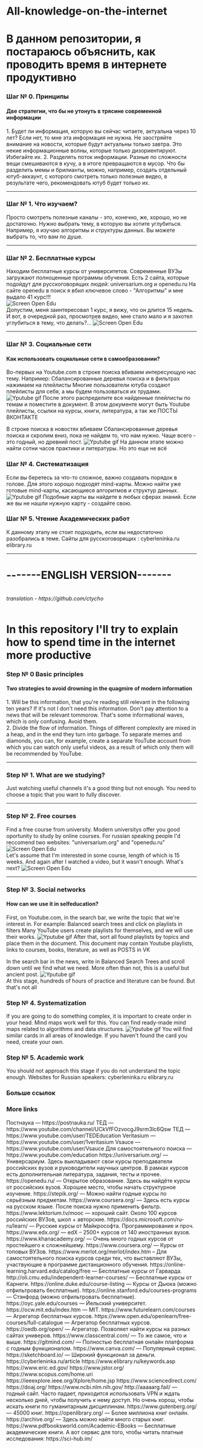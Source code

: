 # All-knowledge-on-the-internet

<h1>В данном репозитории, я постараюсь объяснить, как проводить время в интернете продуктивно</h1>

<h3>Шаг № 0. Принципы</h3>
<h4>Две стратегии, что бы не утонуть в трясине современной информации</h4>
1. Будет ли информация, которую вы сейчас читаете, актуальна через 10 лет?
Если нет, то мне эта информация не нужна. Не заостряйте внимание на новости, которые будут актуальны только завтра. Это некие информационные волны, которые только дизориентируют. Избегайте их.
2. Разделять поток информации. Разные по сложности вещи смешиваются в кучу, а в итоге превращаются в мусор. Что бы разделить мемы и брилианты, можно, например, создать отдельный ютуб-аккаунт, с которого смотреть только полезные видео, в результате чего, рекомендовать ютуб будет только их.
<hr>

<h3>Шаг № 1. Что изучаем?</h3>
Просто смотреть полезные каналы - это, конечно, же, хорошо, но не достаточно. Нужно выбрать тему, в которую вы хотите углубиться.
Например, я изучаю алгоритмы и структуры данных. Вы можете выбрать то, что вам по душе.
<hr>

<h3>Шаг № 2. Бесплатные курсы</h3>
Находим бесплатные курсы от университетов. Современные ВУЗы загружают полноценные программы обучения. Есть 2 сайта, которые подойдут для русскоговорящих людей: universarium.org и openedu.ru
На сайте openedu в поиск я вбил ключевое слово - "Алгоритмы" и мне выдало 41 курс!!!
<br>
<img src="srcs/Screen Shot 2021-07-09 at 5.02.40 PM.png" alt="Screen Open Edu">
<br>
Допустим, меня заинтересовал 1 курс, я вижу, что он длится 15 недель. И вот, в очередной раз, просмотрев видео, мне стало мало и я захотел углубиться в тему, что делать?...
<img src="srcs/Screen Shot 2021-07-09 at 5.07.46 PM.png" alt="Screen Open Edu">
<br>
<hr>
<h3>Шаг № 3. Социальные сети</h3>
<h4>Как использовать социальные сети в самообразовании?</h4>
Во-первых на Youtube.com в строке поиска вбиваем интересующую нас тему. Например: Сбалансированные деревья поиска и в фильтрах нажимаем на плейлисты
Многие пользователи ютуба создают плейлисты для себя, а мы будем пользоваться их трудами.
<img src="srcs/zoom_0.gif" alt="Yputube gif">
После этого распределите все найденные плейлисты по темам и поместите в документ. В этом документе могут быть Youtube плейлисты, ссылки на курсы, книги, литература, а так же ПОСТЫ ВКОНТАКТЕ

В строке поиска в новостях вбиваем Сбалансированные деревья поиска и скролим вниз, пока не найдем то, что нам нужно. Чаще всего - это годный, но древний пост.
<img src="srcs/zoom_1.gif" alt="Yputube gif">
На данном этапе можно найти сотни часов практики и литературы. Но это еще не всё
<h3>Шаг № 4. Систематизация</h3>
Если вы беретесь за что-то сложное, важно создавать порядок в голове. Для этого хорошо подходят mind-карты. Можно найти уже готовые mind-карты, касающиеся алгоритмов и структур данных.
<img src="srcs/Screen Shot 2021-07-09 at 5.36.02 PM.png" alt="Yputube gif">
Подобные карты вы найдете в любых сферах знаний. Если же вы не нашли нужную карту - создайте свою.
<h3>Шаг № 5. Чтение Академических работ</h3>
К данному этапу не стоит подходить, если вы недостаточно разобрались в теме.
Сайты для русскоговорящих : cyberleninka.ru elibrary.ru
<hr>
<h1>-------ENGLISH VERSION-------</h1>
<br>
<address>translation - https://github.com/ctycho</address>
<br>
<h1>In this repository I'll try to explain how to spend time in the internet more productive</h1>

<h3>Step № 0 Basic principles</h3>
<h4>Two strategies to avoid drowning in the quagmire of modern information </h4>
1. Will be this information, that you're reading still relevant in the following ten years?
If it's not I don't need this information. Don't pay attention to a news that will be relevant tommorow. That's some informational waves, which is only confusing. Avoid them.
<br>
2. Divide the flow of information. Things of different complexity are mixed in a heap, and in the end they turn into garbage. To separate memes and diamonds, you can, for example, create a separate YouTube account from which you can watch only useful videos, as a result of which only them will be recommended by YouTube.
<hr>

<h3>Step № 1. What are we studying?</h3>
Just watching useful channels it's a good thing but not enough. You need to choose a topic that you want to fully discover.
<hr>

<h3>Step № 2. Free courses</h3>
Find a free course from university. Modern universitys offer you good oportunity to study by online courses. For russian speaking people I'd reccomend two websites:
"universarium.org" and "openedu.ru"
<br>
<img src="srcs/Screen Shot 2021-07-09 at 5.02.40 PM.png" alt="Screen Open Edu">
<br>
Let's assume that I'm interested in some course, length of which is 15 weeks. And again after I watched a video, but it wasn't enough. What's next?
<img src="srcs/Screen Shot 2021-07-09 at 5.07.46 PM.png" alt="Screen Open Edu">
<br>
<hr>
<h3>Step № 3. Social networks</h3>
<h4>How can we use it in selfeducation?</h4>
First, on Youtube.com, in the search bar, we write the topic that we're interest in. For example: Balanced search trees and click on playlists in filters
Many YouTube users create playlists for themselves, and we will use their works.
<img src="srcs/zoom_0.gif" alt="Yputube gif">
After that, sort all found playlists by topics and place them in the document. This document may contain Youtube playlists, links to courses, books, literature, as well as POSTS in VK

In the search bar in the news, write in Balanced Search Trees and scroll down until we find what we need. More often than not, this is a useful but ancient post.
<img src="srcs/zoom_1.gif" alt="Yputube gif">
<br>
At this stage, hundreds of hours of practice and literature can be found. But that's not all
<h3>Step № 4. Systematization</h3>
If you are going to do something complex, it is important to create order in your head. Mind maps work well for this. You can find ready-made mind maps related to algorithms and data structures.
<img src="srcs/Screen Shot 2021-07-09 at 5.36.02 PM.png" alt="Yputube gif">
You will find similar cards in all areas of knowledge. If you haven't found the card you need, create your own.
<h3>Step № 5. Academic work</h3>
You should not approach this stage if you do not understand the topic enough.
Websites for Russian speakers: cyberleninka.ru elibrary.ru

<h3>Больше ссылок</h3>
<h3>More links</h3>
Постнаука — https://postnauka.ru/
ТЕД — https://www.youtube.com/channel/UCkVfFOzvocgJ9srm3lc6Qsw
ТЕД — https://www.youtube.com/user/TEDEducation
Veritasium — https://www.youtube.com/user/1veritasium
Vsauce — https://www.youtube.com/user/Vsauce
Для самостоятельного поиска — https://www.youtube.com/education
https://universarium.org/ — Универсариум. Здесь выкладывают свои курсы преподаватели российских вузов и руководители научных центров. В рамках курсов есть дополнительная литература, задания, тесты и прочее.
https://openedu.ru/  — Открытое образование. Здесь вы найдёте курсы от российских вузов. Хорошее место, чтобы начать структурное изучение.
https://stepik.org/ — Можно найти годные курсы по серьёзным предметам.
https://www.coursera.org/ — Здесь есть курсы на русском языке. После поиска нужно применить фильтр.
https://www.lektorium.tv/mooc — хороший сайт. Около 100 курсов российских ВУЗов, школ + авторские.
https://docs.microsoft.com/ru-ru/learn/ — Русские курсы от Майкрософта. Программирование и проч.
 https://www.edx.org/ — edX – 2500+ курсов от 140 иностранных вузов.
https://www.khanacademy.org/ — Очень много годных курсов от простейшего к сложнейшему.
https://www.coursera.org/ — Курсы от топовых ВУЗов.
https://www.merlot.org/merlot/index.htm – Для самостоятельного поиска курсов среди тех, что выставляют ВУЗы, участвующие в программе дистанционного обучения.
https://online-learning.harvard.edu/catalog/free — Бесплатные курсы от Гарварда.
 http://oli.cmu.edu/independent-learner-courses/ — Бесплатные курсы от Карнеги.
 https://online.duke.edu/course-listing — Курсы от Дьюка (можно отфильтровать бесплатные).
 https://online.stanford.edu/courses-programs — Стэнфорд (можно отфильтровать бесплатные).
 https://oyc.yale.edu/courses — Йельский университет.
 https://ocw.mit.edu/index.htm — MIT.
 https://www.futurelearn.com/courses — Агрегатор бесплатных курсов.
https://www.open.edu/openlearn/free-courses/full-catalogue — Агрегатор бесплатных курсов.
 https://oedb.org/open/ — Агрегатор. Позволяет найти курсы на разных сайтах универов.
https://www.classcentral.com/ — То же самое, что и выше.
https://gitmind.com/ — Полностью бесплатная онлайн платформа с годным функционалом.
https://www.canva.com/ — Популярный сервис.
https://sketchboard.io/ — Широкий функционал за деньги.
https://cyberleninka.ru/article
https://www.elibrary.ru/keywords.asp
https://www.eric.ed.gov/
https://www.jstor.org/
https://www.scopus.com/home.uri
https://ieeexplore.ieee.org/Xplore/home.jsp
https://www.sciencedirect.com/
https://doaj.org/
https://www.ncbi.nlm.nih.gov/
http://aaaaarg.fail/ — годный сайт. Часто падает, приходится использовать VPN и ждать несколько дней, чтобы получить к нему доступ. Но очень хорош, чтобы искать книги по гуманитарным дисциплинам.
https://www.gutenberg.org/ — 45000 книг.
https://openlibrary.org/ — Более миллиона книг онлайн.
https://archive.org/ — Здесь можно найти много старых книг.
https://www.pdfbooksworld.com/Academic-EBooks — Бесплатные академические книги.
А вот сервис для того, чтобы читать платные исследования:
https://sci-hub.im/

